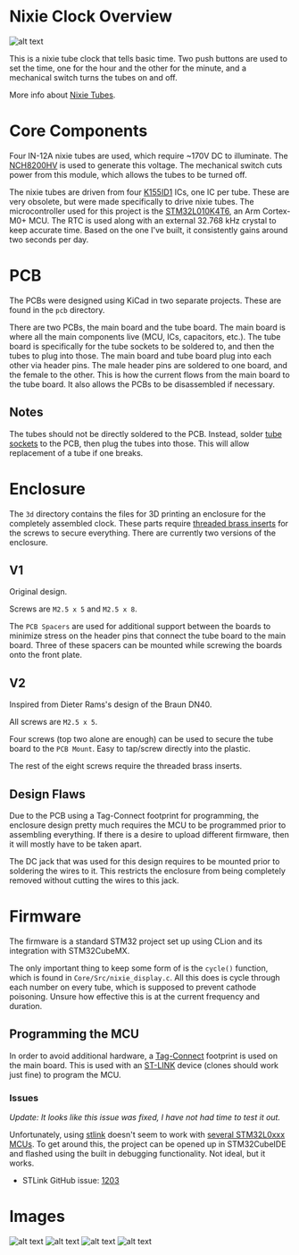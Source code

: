 # Nixie Clock Overview

![alt text](images/angle.jpeg)

This is a nixie tube clock that tells basic time. Two push buttons are used to set the time, one for the hour and the
other for the minute, and a mechanical switch turns the tubes on and off.

More info about [Nixie Tubes](https://en.wikipedia.org/wiki/Nixie_tube).

# Core Components

Four IN-12A nixie tubes are used, which require ~170V DC to illuminate. The
[NCH8200HV](https://omnixie.com/products/nch8200hv-nixie-hv-power-module)
is used to generate this voltage. The mechanical switch cuts power from this module, which allows the tubes to be turned
off.

The nixie tubes are driven from four [K155ID1](https://tubehobby.com/datasheets/k155id1.pdf) ICs, one IC per tube. These are very obsolete, but were made
specifically to drive nixie tubes. The microcontroller used for this project is the [STM32L010K4T6](https://www.st.com/en/microcontrollers-microprocessors/stm32l010k4.html), an Arm
Cortex-M0+ MCU. The RTC is used along with an external 32.768 kHz crystal to keep accurate time. Based on the one I've
built, it consistently gains around two seconds per day.

# PCB

The PCBs were designed using KiCad in two separate projects. These are found in the `pcb` directory.

There are two PCBs, the main board and the tube board. The main board is where all the main components live (MCU, ICs,
capacitors, etc.). The tube board is specifically for the tube sockets to be soldered to, and then the tubes to plug
into those. The main board and tube board plug into each other via header pins. The male header pins are soldered to one
board, and the female to the other. This is how the current flows from the main board to the tube board. It also allows
the PCBs to be disassembled if necessary.

## Notes

The tubes should not be directly soldered to the PCB. Instead, solder [tube sockets](https://www.amazon.com/Pieces-0-039inch-Diameter-Socket-Female/dp/B09D2VQR3Q?th=1)
to the PCB, then plug the tubes into those. This will allow replacement of a tube if one breaks.

# Enclosure

The `3d` directory contains the files for 3D printing an enclosure for the completely assembled clock. These parts
require [threaded brass inserts](https://www.amazon.com/gp/product/B07HKT5W7S/ref=ppx_yo_dt_b_asin_title_o04_s00?ie=UTF8&psc=1) for the screws to secure everything. There are currently two versions of the
enclosure.

## V1
Original design.

Screws are `M2.5 x 5` and `M2.5 x 8`.

The `PCB Spacers` are used for additional support between the boards to minimize stress on the header pins that connect
the tube board to the main board. Three of these spacers can be mounted while screwing the boards onto the front plate.

## V2
Inspired from Dieter Rams's design of the Braun DN40.

All screws are `M2.5 x 5`.

Four screws (top two alone are enough) can be used to secure the tube board to the `PCB Mount`. Easy to tap/screw
directly into the plastic.

The rest of the eight screws require the threaded brass inserts.

## Design Flaws

Due to the PCB using a Tag-Connect footprint for programming, the enclosure design pretty much requires the MCU to be
programmed prior to assembling everything. If there is a desire to upload different firmware, then it will mostly have
to be taken apart.

The DC jack that was used for this design requires to be mounted prior to soldering the wires to it. This restricts the
enclosure from being completely removed without cutting the wires to this jack.

# Firmware

The firmware is a standard STM32 project set up using CLion and its integration with STM32CubeMX.

The only important thing to keep some form of is the `cycle()` function, which is found in `Core/Src/nixie_display.c`.
All this does is cycle through each number on every tube, which is supposed to prevent cathode poisoning. Unsure how
effective this is at the current frequency and duration.

## Programming the MCU

In order to avoid additional hardware, a
[Tag-Connect](https://www.tag-connect.com/product/tc2030-idc-6-pin-tag-connect-plug-of-nails-spring-pin-cable-with-legs)
footprint is used on the main board. This is used with an
[ST-LINK](https://www.st.com/en/development-tools/st-link-v2.html)
device (clones should work just fine) to program the MCU.

### Issues

_Update: It looks like this issue was fixed, I have not had time to test it out._

Unfortunately, using 
[stlink](https://github.com/stlink-org/stlink)
doesn't seem to work with
[several STM32L0xxx MCUs](https://github.com/stlink-org/stlink/issues/1203).
To get around this, the project can be opened up in STM32CubeIDE and flashed using the built in debugging functionality.
Not ideal, but it works.

* STLink GitHub issue: [1203](https://github.com/stlink-org/stlink/issues/1203)

# Images

![alt text](images/front.jpeg)
![alt text](images/angle.jpeg)
![alt text](images/side.jpeg)
![alt text](images/above.jpeg)